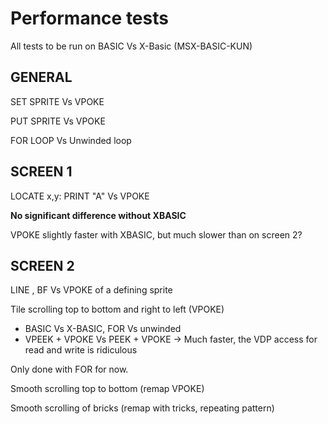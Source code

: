 # Performance tests

All tests to be run on BASIC Vs X-Basic (MSX-BASIC-KUN)

## GENERAL

SET SPRITE Vs VPOKE

PUT SPRITE Vs VPOKE

FOR LOOP Vs Unwinded loop

## SCREEN 1

LOCATE x,y: PRINT "A" Vs VPOKE

**No significant difference without XBASIC**

VPOKE slightly faster with XBASIC, but much slower than on screen 2?

## SCREEN 2

LINE , BF Vs VPOKE of a defining sprite

Tile scrolling top to bottom and right to left (VPOKE)
 * BASIC Vs X-BASIC, FOR Vs unwinded
 * VPEEK + VPOKE Vs PEEK + VPOKE -> Much faster, the VDP access for read and write is ridiculous
 
Only done with FOR for now.

Smooth scrolling top to bottom (remap VPOKE)

Smooth scrolling of bricks (remap with tricks, repeating pattern)

